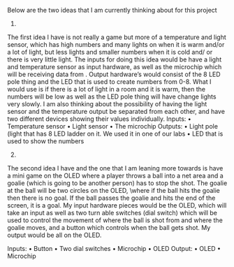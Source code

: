 Below are the two ideas that I am currently thinking about for this project

1.
The first idea I have is not really a game but more of a temperature and light sensor, which has high numbers and many lights on when it
is warm and/or a lot of light, but less lights and smaller numbers when it is cold and/ or there is very little light. The inputs for 
doing this idea would be have a light and temperature sensor as input hardware, as well as the microchip which will be receiving data 
from  . Output hardware’s would consist of the 8 LED pole thing and the LED that is used to create numbers from 0-8.  What I would use is 
if there is a lot of light in a room and it is warm, then the numbers will be low as well as the LED pole thing will have change lights 
very slowly. I am also thinking about the possibility of having the light sensor and the temperature output be separated from each other,
and have two different devices showing their values individually.
Inputs:
•	Temperature sensor
•	Light sensor
•	The microchip
Outputs:
•	Light pole (light that has 8 LED ladder on it. We used it in one of our labs
•	LED that is used to show the numbers

2.
The second idea I have and the one that I am leaning more towards is 
have a mini game on the OLED where a player throws a ball into a net area and a goalie 
(which is going to be another person) has to stop the shot. The goalie at the ball will be two circles on the OLED,
\where if the ball hits the goalie then there is no goal. If the ball passes the goalie and hits the end of the screen, it is a goal.
My input hardware pieces would be the OLED, which will take an input as well as two turn able switches (dial switch) which will 
be used to control the movement of where the ball is shot from and where the goalie moves, and a button which controls when the ball 
gets shot. My output would be all on the OLED.

Inputs:
•	Button
•	Two dial switches
•	Microchip
•	OLED
Output:
•	OLED
•	Microchip
